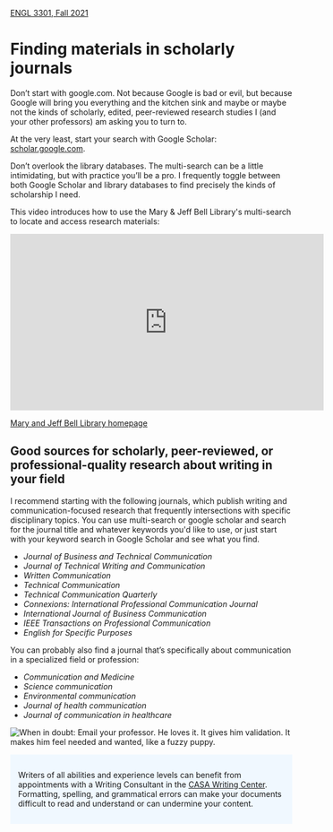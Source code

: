 [ENGL 3301, Fall 2021](../calendar.html)

# Finding materials in scholarly journals

Don’t start with google.com. Not because Google is bad or evil, but because Google will bring you everything and the kitchen sink and maybe or maybe not the kinds of scholarly, edited, peer-reviewed research studies I (and your other professors) am asking you to turn to.

At the very least, start your search with Google Scholar: [scholar.google.com](https://scholar.google.com/).

Don’t overlook the library databases. The multi-search can be a little intimidating, but with practice you’ll be a pro. I frequently toggle between both Google Scholar and library databases to find precisely the kinds of scholarship I need.

This video introduces how to use the Mary & Jeff Bell Library's multi-search to locate and access research materials:

<iframe width="560" height="315" src="https://www.youtube.com/embed/tM_BCq70OMc" title="YouTube video player" frameborder="0" allow="accelerometer; autoplay; clipboard-write; encrypted-media; gyroscope; picture-in-picture" allowfullscreen></iframe>

[Mary and Jeff Bell Library homepage](http://library.tamucc.edu/)

## Good sources for scholarly, peer-reviewed, or professional-quality research about writing in your field

I recommend starting with the following journals, which publish writing and communication-focused research that frequently intersections with specific disciplinary topics. You can use multi-search or google scholar and search for the journal title and whatever keywords you'd like to use, or just start with your keyword search in Google Scholar and see what you find.
-	*Journal of Business and Technical Communication*
-	*Journal of Technical Writing and Communication*
-	*Written Communication*
-	*Technical Communication*
-	*Technical Communication Quarterly*
-	*Connexions: International Professional Communication Journal*
-	*International Journal of Business Communication*
-	*IEEE Transactions on Professional Communication*
-	*English for Specific Purposes*

You can probably also find a journal that’s specifically about communication in a specialized field or profession:
-	*Communication and Medicine*
-	*Science communication*
-	*Environmental communication*
-	*Journal of health communication*
-	*Journal of communication in healthcare*

![When in doubt: Email your professor. He loves it. It gives him validation. It makes him feel needed and wanted, like a fuzzy puppy.](weekly/media/email-me.png)

<div style="background-color: aliceblue; padding: 1em;">
<p>Writers of all abilities and experience levels can benefit from appointments with a Writing Consultant in the <a href="http://casa.tamucc.edu/wc.php" >CASA Writing Center</a>. Formatting, spelling, and grammatical errors can make your documents difficult to read and understand or can undermine your content.</p>
</div>
